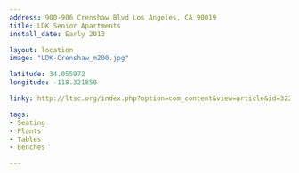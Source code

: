 ```yaml
---
address: 900-906 Crenshaw Blvd Los Angeles, CA 90019
title: LDK Senior Apartments
install_date: Early 2013

layout: location
image: "LDK-Crenshaw_m200.jpg"

latitude: 34.055972
longitude: -118.321850

linky: http://ltsc.org/index.php?option=com_content&view=article&id=322

tags:	
- Seating
- Plants
- Tables
- Benches

---
```

